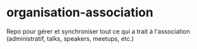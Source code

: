 # organisation-association
Repo pour gérer et synchroniser tout ce qui a trait à l'association (administratif, talks, speakers, meetups, etc.)
